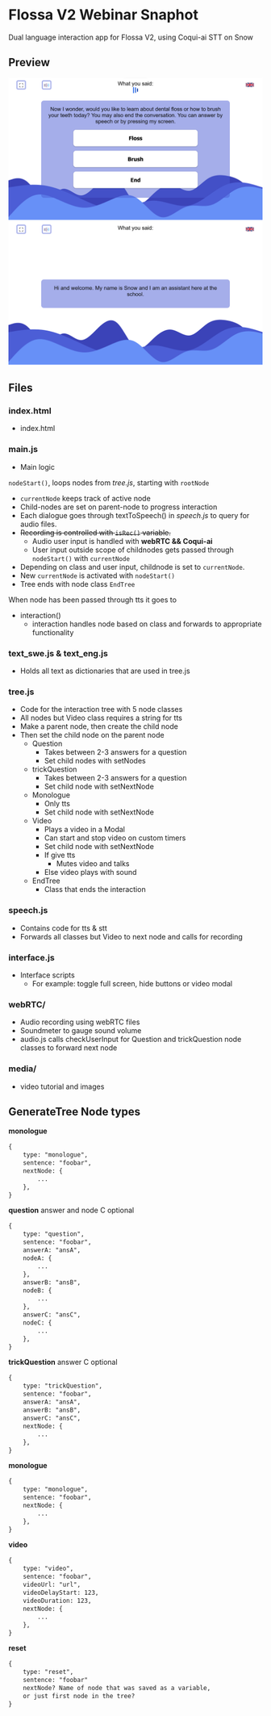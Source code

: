 # Flossa V2 Webinar Snaphot

Dual language interaction app for Flossa V2, using Coqui-ai STT on Snow


## Preview

![preview](./media/readme/question.png)
![preview](./media/readme/talking.png)


## Files

### index.html
- index.html

### main.js
- Main logic

`nodeStart()`, loops nodes from *tree.js*, starting with `rootNode`

-   `currentNode` keeps track of active node
-   Child-nodes are set on parent-node to progress interaction
-   Each dialogue goes through textToSpeech() in *speech.js* to query for audio files.
-   ~~Recording is controlled with `isRec()` variable.~~
    - Audio user input is handled with **webRTC && Coqui-ai**
    - User input outside scope of childnodes gets passed through `nodeStart()` with `currentNode`
-   Depending on class and user input, childnode is set to `currentNode`.
-   New `currentNode` is activated with `nodeStart()`
-   Tree ends with node class `EndTree`

When node has been passed through tts it goes to
- interaction()
  - interaction handles node based on class and forwards to appropriate functionality


### text_swe.js & text_eng.js
- Holds all text as dictionaries that are used in tree.js
### tree.js
- Code for the interaction tree with 5 node classes
- All nodes but Video class requires a string for tts
- Make a parent node, then create the child node
- Then set the child node on the parent node
  - Question
    - Takes between 2-3 answers for a question
    - Set child nodes with setNodes
  - trickQuestion
    - Takes between 2-3 answers for a question
    - Set child node with setNextNode
  - Monologue
    - Only tts
    - Set child node with setNextNode
  - Video
    - Plays a video in a Modal
    - Can start and stop video on custom timers
    - Set child node with setNextNode
    - If give tts
      - Mutes video and talks
    - Else video plays with sound
  - EndTree
    - Class that ends the interaction
### speech.js
- Contains code for tts & stt
- Forwards all classes but Video to next node and calls for recording
### interface.js
- Interface scripts
  - For example: toggle full screen, hide buttons or video modal
### webRTC/
- Audio recording using webRTC files
- Soundmeter to gauge sound volume
- audio.js calls checkUserInput for Question and trickQuestion node classes to forward next node
### media/
- video tutorial and images

## GenerateTree Node types
**monologue**
```
{
	type: "monologue",
	sentence: "foobar",
	nextNode: {
		...
	},
}
```
**question**
answer and node C optional
```
{
	type: "question",
	sentence: "foobar",
	answerA: "ansA",
	nodeA: {
		...
	},
	answerB: "ansB",
	nodeB: {
		...
	},
	answerC: "ansC",
	nodeC: {
		...
	},
}
```
**trickQuestion**
answer C optional
```
{
	type: "trickQuestion",
	sentence: "foobar",
	answerA: "ansA",
	answerB: "ansB",
	answerC: "ansC",
	nextNode: {
		...
	},
}
```
**monologue**
```
{
	type: "monologue",
	sentence: "foobar",
	nextNode: {
		...
	},
}
```
**video**
```
{
	type: "video",
	sentence: "foobar",
	videoUrl: "url",
	videoDelayStart: 123,
	videoDuration: 123,
	nextNode: {
		...
	},
}
```
**reset**
```
{
	type: "reset",
	sentence: "foobar"
	nextNode? Name of node that was saved as a variable,
	or just first node in the tree?
}
```
